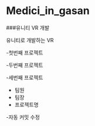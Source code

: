 # Medici_in_gasan

###유니티 VR 개발

유니티로 개발하는 VR

-첫번째 프로젝트

-두번째 프로젝트

-세번째 프로젝트
 - 팀원
 - 팀장
 - 프로젝트명

-자동 커밋 수정